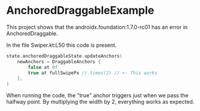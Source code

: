 # AnchoredDraggableExample

This project shows that the androidx.foundation:1.7.0-rc01 has an error in AnchoredDraggable.

In the file Swiper.kt:L50 this code is present.
```kotlin
state.anchoredDraggableState.updateAnchors(
    newAnchors = DraggableAnchors {
        false at 0f
        true at fullSwipePx //.times(2) // <- This works
    },
)
```

When running the code, the "true" anchor triggers just when we pass the halfway point.
By multiplying the width by 2, everything works as expected.


